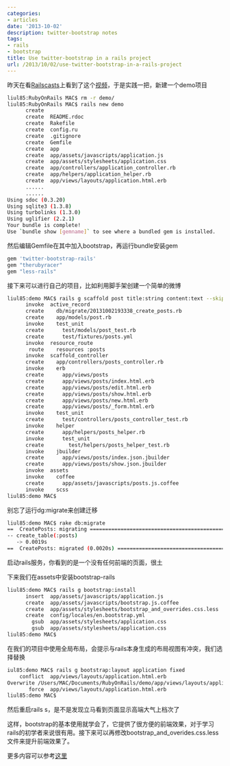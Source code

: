 ```yaml
---
categories:
- articles
date: '2013-10-02'
description: twitter-bootstrap notes
tags:
- rails
- bootstrap
title: Use twitter-bootstrap in a rails project
url: /2013/10/02/use-twitter-bootstrap-in-a-rails-project
---
```



昨天在看[Railscasts](http://railscasts.com/)上看到了这个[视频](http://railscasts.com/episodes/328-twitter-bootstrap-basics)，于是实践一把，新建一个demo项目

```sh
liul85:RubyOnRails MAC$ rm -r demo/
liul85:RubyOnRails MAC$ rails new demo
      create
      create  README.rdoc
      create  Rakefile
      create  config.ru
      create  .gitignore
      create  Gemfile
      create  app
      create  app/assets/javascripts/application.js
      create  app/assets/stylesheets/application.css
      create  app/controllers/application_controller.rb
      create  app/helpers/application_helper.rb
      create  app/views/layouts/application.html.erb
      ......
      ......
Using sdoc (0.3.20)
Using sqlite3 (1.3.8)
Using turbolinks (1.3.0)
Using uglifier (2.2.1)
Your bundle is complete!
Use `bundle show [gemname]` to see where a bundled gem is installed.
```

然后编辑Gemfile在其中加入bootstrap，再运行bundle安装gem

```ruby
gem 'twitter-bootstrap-rails'
gem "therubyracer"
gem "less-rails"
```

接下来可以进行自己的项目，比如利用脚手架创建一个简单的微博
```sh
liul85:demo MAC$ rails g scaffold post title:string content:text --skip-stylesheets
      invoke  active_record
      create    db/migrate/20131002193338_create_posts.rb
      create    app/models/post.rb
      invoke    test_unit
      create      test/models/post_test.rb
      create      test/fixtures/posts.yml
      invoke  resource_route
       route    resources :posts
      invoke  scaffold_controller
      create    app/controllers/posts_controller.rb
      invoke    erb
      create      app/views/posts
      create      app/views/posts/index.html.erb
      create      app/views/posts/edit.html.erb
      create      app/views/posts/show.html.erb
      create      app/views/posts/new.html.erb
      create      app/views/posts/_form.html.erb
      invoke    test_unit
      create      test/controllers/posts_controller_test.rb
      invoke    helper
      create      app/helpers/posts_helper.rb
      invoke      test_unit
      create        test/helpers/posts_helper_test.rb
      invoke    jbuilder
      create      app/views/posts/index.json.jbuilder
      create      app/views/posts/show.json.jbuilder
      invoke  assets
      invoke    coffee
      create      app/assets/javascripts/posts.js.coffee
      invoke    scss
liul85:demo MAC$
```

别忘了运行dg:migrate来创建迁移
```sh
liul85:demo MAC$ rake db:migrate
==  CreatePosts: migrating ====================================================
-- create_table(:posts)
   -> 0.0019s
==  CreatePosts: migrated (0.0020s) ===========================================
```

启动rails服务，你看到的是一个没有任何前端的页面，很土

下来我们在assets中安装bootstrap-rails
```sh
liul85:demo MAC$ rails g bootstrap:install
      insert  app/assets/javascripts/application.js
      create  app/assets/javascripts/bootstrap.js.coffee
      create  app/assets/stylesheets/bootstrap_and_overrides.css.less
      create  config/locales/en.bootstrap.yml
        gsub  app/assets/stylesheets/application.css
        gsub  app/assets/stylesheets/application.css
liul85:demo MAC$
```

在我们的项目中使用全局布局，会提示与rails本身生成的布局视图有冲突，我们选择替换
```sh
iul85:demo MAC$ rails g bootstrap:layout application fixed
    conflict  app/views/layouts/application.html.erb
Overwrite /Users/MAC/Documents/RubyOnRails/demo/app/views/layouts/application.html.erb? (enter "h" for help) [Ynaqdh] y
       force  app/views/layouts/application.html.erb
liul85:demo MAC$
```

然后重启rails s，是不是发现立马看到页面显示高端大气上档次了

这样，bootstrap的基本使用就学会了，它提供了很方便的前端效果，对于学习rails的初学者来说很有用。接下来可以再修改bootstrap_and_overides.css.less文件来提升前端效果了。

更多内容可以参考[这里](https://github.com/seyhunak/twitter-bootstrap-rails)